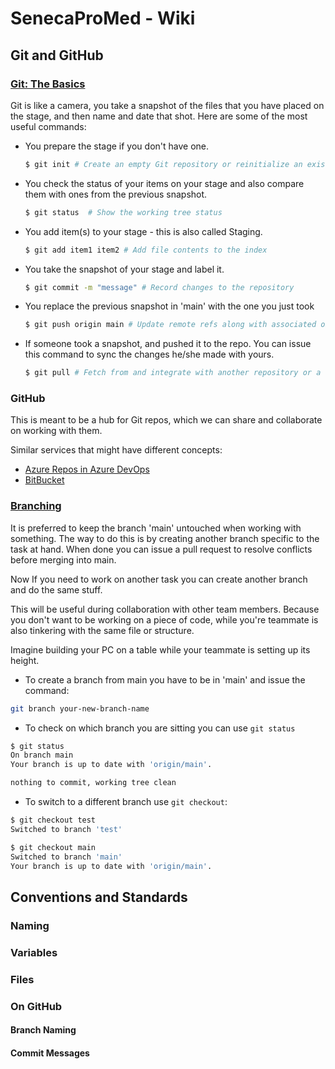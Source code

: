 # SenecaProMed - Wiki

## Git and GitHub

### [Git: The Basics](https://git-scm.com/book/en/v2/Getting-Started-Getting-Help)

Git is like a camera, you take a snapshot of the files that you have placed on the stage, and then name and date that shot. Here are some of the most useful commands:

- You prepare the stage if you don't have one.

    ```sh
    $ git init # Create an empty Git repository or reinitialize an existing one
    ```

- You check the status of your items on your stage and also compare them with ones from the previous snapshot.

    ```sh
    $ git status  # Show the working tree status
    ```

- You add item(s) to your stage - this is also called Staging.

    ```sh
    $ git add item1 item2 # Add file contents to the index
    ```

- You take the snapshot of your stage and label it.

    ```sh
    $ git commit -m "message" # Record changes to the repository
    ```

- You replace the previous snapshot in 'main' with the one you just took

    ```sh
    $ git push origin main # Update remote refs along with associated objects
    ```

- If someone took a snapshot, and pushed it to the repo. You can issue this command to sync the changes he/she made with yours.

    ```sh
    $ git pull # Fetch from and integrate with another repository or a local branch
    ```

### GitHub

This is meant to be a hub for Git repos, which we can share and collaborate on working with them.

Similar services that might have different concepts:

- [Azure Repos in Azure DevOps](https://azure.microsoft.com/en-us/products/devops/repos/)
- [BitBucket](https://bitbucket.org/product/)

### [Branching](https://www.atlassian.com/git/tutorials/using-branches#:~:text=In%20Git%2C%20branches%20are%20a,branch%20to%20encapsulate%20your%20changes.)

It is preferred to keep the branch 'main' untouched when working with something. The way to do this is by creating another branch specific to the task at hand. When done you can issue a pull request to resolve conflicts before merging into main.

Now If you need to work on another task you can create another branch and do the same stuff.

This will be useful during collaboration with other team members. Because you don't want to be working on a piece of code, while you're teammate is also tinkering with the same file or structure.

Imagine building your PC on a table while your teammate is setting up its height.

- To create a branch from main you have to be in 'main' and issue the command:

```sh
git branch your-new-branch-name
```

- To check on which branch you are sitting you can use `git status`

```sh
$ git status
On branch main
Your branch is up to date with 'origin/main'.

nothing to commit, working tree clean
```

- To switch to a different branch use `git checkout`:

```sh
$ git checkout test
Switched to branch 'test'

$ git checkout main
Switched to branch 'main'
Your branch is up to date with 'origin/main'.
```

## Conventions and Standards

### Naming

### Variables

### Files

### On GitHub

#### Branch Naming

#### Commit Messages
